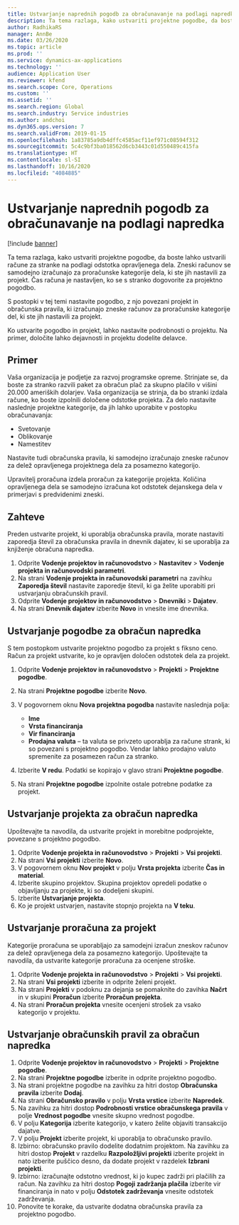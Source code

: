 ```yaml
---
title: Ustvarjanje naprednih pogodb za obračunavanje na podlagi napredka
description: Ta tema razlaga, kako ustvariti projektne pogodbe, da boste lahko ustvarili račune za stranke na podlagi odstotka opravljenega dela.
author: RadhikaRS
manager: AnnBe
ms.date: 03/26/2020
ms.topic: article
ms.prod: ''
ms.service: dynamics-ax-applications
ms.technology: ''
audience: Application User
ms.reviewer: kfend
ms.search.scope: Core, Operations
ms.custom: ''
ms.assetid: ''
ms.search.region: Global
ms.search.industry: Service industries
ms.author: andchoi
ms.dyn365.ops.version: 7
ms.search.validFrom: 2019-01-15
ms.openlocfilehash: 1a83785a9db4dffc4585acf11ef971c08594f312
ms.sourcegitcommit: 5c4c9bf3ba018562d6cb3443c01d550489c415fa
ms.translationtype: HT
ms.contentlocale: sl-SI
ms.lasthandoff: 10/16/2020
ms.locfileid: "4084885"
---
```

# <a name="create-advanced-contracts-for-billing-based-on-progress"></a>Ustvarjanje naprednih pogodb za obračunavanje na podlagi napredka
[!include [banner](../includes/banner.md)]

Ta tema razlaga, kako ustvariti projektne pogodbe, da boste lahko ustvarili račune za stranke na podlagi odstotka opravljenega dela. Zneski računov se samodejno izračunajo za proračunske kategorije dela, ki ste jih nastavili za projekt. Čas računa je nastavljen, ko se s stranko dogovorite za projektno pogodbo.

S postopki v tej temi nastavite pogodbo, z njo povezani projekt in obračunska pravila, ki izračunajo zneske računov za proračunske kategorije del, ki ste jih nastavili za projekt.

Ko ustvarite pogodbo in projekt, lahko nastavite podrobnosti o projektu. Na primer, določite lahko dejavnosti in projektu dodelite delavce.

## <a name="example"></a>Primer

Vaša organizacija je podjetje za razvoj programske opreme. Strinjate se, da boste za stranko razvili paket za obračun plač za skupno plačilo v višini 20.000 ameriških dolarjev. Vaša organizacija se strinja, da bo stranki izdala račune, ko boste izpolnili določene odstotke projekta. Za delo nastavite naslednje projektne kategorije, da jih lahko uporabite v postopku obračunavanja:

- Svetovanje
- Oblikovanje
- Namestitev

Nastavite tudi obračunska pravila, ki samodejno izračunajo zneske računov za delež opravljenega projektnega dela za posamezno kategorijo.

Upravitelj proračuna izdela proračun za kategorije projekta. Količina opravljenega dela se samodejno izračuna kot odstotek dejanskega dela v primerjavi s predvidenimi zneski.

## <a name="prerequisites"></a>Zahteve

Preden ustvarite projekt, ki uporablja obračunska pravila, morate nastaviti zaporedja števil za obračunska pravila in dnevnik dajatev, ki se uporablja za knjiženje obračuna napredka.

1. Odprite **Vodenje projektov in računovodstvo** \> **Nastavitev** \> **Vodenje projekta in računovodski parametri**.
2. Na strani **Vodenje projekta in računovodski parametri** na zavihku **Zaporedja števil** nastavite zaporedje števil, ki ga želite uporabiti pri ustvarjanju obračunskih pravil.
3. Odprite **Vodenje projektov in računovodstvo** \> **Dnevniki** \> **Dajatev**.
4. Na strani **Dnevnik dajatev** izberite **Novo** in vnesite ime dnevnika.

## <a name="create-a-contract-for-progress-billings"></a>Ustvarjanje pogodbe za obračun napredka

S tem postopkom ustvarite projektno pogodbo za projekt s fiksno ceno. Račun za projekt ustvarite, ko je opravljen določen odstotek dela za projekt.

1. Odprite **Vodenje projektov in računovodstvo** \> **Projekti** \> **Projektne pogodbe**.
2. Na strani **Projektne pogodbe** izberite **Novo**.
3. V pogovornem oknu **Nova projektna pogodba** nastavite naslednja polja:

    - **Ime**
    - **Vrsta financiranja**
    - **Vir financiranja**
    - **Prodajna valuta** – ta valuta se privzeto uporablja za račune strank, ki so povezani s projektno pogodbo. Vendar lahko prodajno valuto spremenite za posamezen račun za stranko.

4. Izberite **V redu**. Podatki se kopirajo v glavo strani **Projektne pogodbe**.
5. Na strani **Projektne pogodbe** izpolnite ostale potrebne podatke za projekt.

## <a name="create-a-project-for-progress-billings"></a>Ustvarjanje projekta za obračun napredka

Upoštevajte ta navodila, da ustvarite projekt in morebitne podprojekte, povezane s projektno pogodbo.

1. Odprite **Vodenje projekta in računovodstvo** \> **Projekti** \> **Vsi projekti**.
2. Na strani **Vsi projekti** izberite **Novo**.
3. V pogovornem oknu **Nov projekt** v polju **Vrsta projekta** izberite **Čas in material**.
4. Izberite skupino projektov. Skupina projektov opredeli podatke o objavljanju za projekte, ki so dodeljeni skupini.
5. Izberite **Ustvarjanje projekta**.
6. Ko je projekt ustvarjen, nastavite stopnjo projekta na **V teku**.

## <a name="create-a-budget-for-a-project"></a>Ustvarjanje proračuna za projekt

Kategorije proračuna se uporabljajo za samodejni izračun zneskov računov za delež opravljenega dela za posamezno kategorijo. Upoštevajte ta navodila, da ustvarite kategorije proračuna za ocenjene stroške.

1. Odprite **Vodenje projekta in računovodstvo** \> **Projekti** \> **Vsi projekti**.
2. Na strani **Vsi projekti** izberite in odprite želeni projekt.
3. Na strani **Projekti** v podoknu za dejanja se pomaknite do zavihka **Načrt** in v skupini **Proračun** izberite **Proračun projekta**.
4. Na strani **Proračun projekta** vnesite ocenjeni strošek za vsako kategorijo v projektu.

## <a name="create-billing-rules-for-progress-billings"></a>Ustvarjanje obračunskih pravil za obračun napredka

1. Odprite **Vodenje projektov in računovodstvo** \> **Projekti** \> **Projektne pogodbe**.
2. Na strani **Projektne pogodbe** izberite in odprite projektno pogodbo.
3. Na strani projektne pogodbe na zavihku za hitri dostop **Obračunska pravila** izberite **Dodaj**.
4. Na strani **Obračunsko pravilo** v polju **Vrsta vrstice** izberite **Napredek**.
5. Na zavihku za hitri dostop **Podrobnosti vrstice obračunskega pravila** v polje **Vrednost pogodbe** vnesite skupno vrednost pogodbe.
6. V polju **Kategorija** izberite kategorijo, v katero želite objaviti transakcijo dajatve.
7. V polju **Projekt** izberite projekt, ki uporablja to obračunsko pravilo.
8. Izbirno: obračunsko pravilo dodelite dodatnim projektom. Na zavihku za hitri dostop **Projekt** v razdelku **Razpoložljivi projekti** izberite projekt in nato izberite puščico desno, da dodate projekt v razdelek **Izbrani projekti**.
9. Izbirno: izračunajte odstotno vrednost, ki jo kupec zadrži pri plačilih za račun. Na zavihku za hitri dostop **Pogoji zadržanja plačila** izberite vir financiranja in nato v polju **Odstotek zadrževanja** vnesite odstotek zadrževanja.
10. Ponovite te korake, da ustvarite dodatna obračunska pravila za projektno pogodbo.
